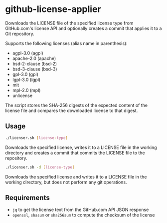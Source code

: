# github-license-applier
Downloads the LICENSE file of the specified license type from GitHub.com's license
API and optionally creates a commit that applies it to a Git repository.

Supports the following licenses (alias name in parenthesis):

  * agpl-3.0 (agpl)
  * apache-2.0 (apache)
  * bsd-2-clause (bsd-2)
  * bsd-3-clause (bsd-3)
  * gpl-3.0 (gpl)
  * lgpl-3.0 (lgpl)
  * mit
  * mpl-2.0 (mpl)
  * unlicense

The script stores the SHA-256 digests of the expected content of the license file
and compares the downloaded license to that digest.

## Usage

```bash
./licenser.sh [license-type]
```

Downloads the specified license, writes it to a LICENSE file in the working
directory and creates a commit that commits the LICENSE file to the repository.

```bash
./licenser.sh -d [license-type]
```

Downloads the specified license and writes it to a LICENSE file in the working
directory, but does not perform any git operations.

## Requirements

* `jq` to get the license text from the GitHub.com API JSON response
* `openssl`, `shasum` or `sha256sum` to compute the checksum of the license
